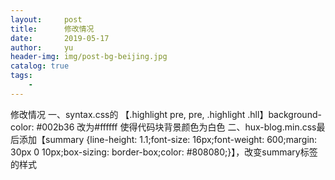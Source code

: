 ```yaml
---
layout:     post
title:      修改情况
date:       2019-05-17
author:     yu
header-img: img/post-bg-beijing.jpg
catalog: true
tags:
    -
---
```

修改情况
一、syntax.css的 【.highlight pre, pre, .highlight .hll】background-color: #002b36 改为#ffffff 使得代码块背景颜色为白色
二、hux-blog.min.css最后添加【summary {line-height: 1.1;font-size: 16px;font-weight: 600;margin: 30px 0 10px;box-sizing: border-box;color: #808080;}】，改变summary标签的样式
